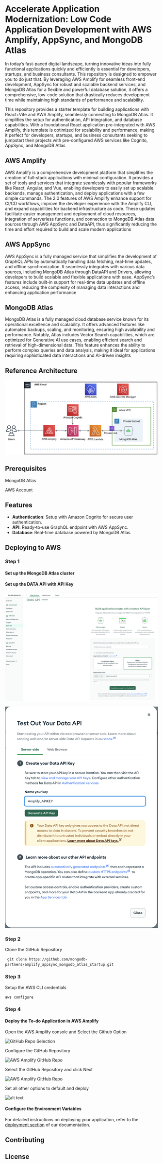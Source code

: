 
# Accelerate Application Modernization: Low Code Application Development with AWS Amplify, AppSync, and MongoDB Atlas

In today’s fast-paced digital landscape, turning innovative ideas into fully functional applications quickly and efficiently is essential for developers, startups, and business consultants. This repository is designed to empower you to do just that. By leveraging AWS Amplify for seamless front-end development, AppSync for robust and scalable backend services, and MongoDB Atlas for a flexible and powerful database solution, it offers a comprehensive, low-code solution that drastically reduces development time while maintaining high standards of performance and scalability.

This repository provides a starter template for building applications with React+Vite and AWS Amplify, seamlessly connecting to MongoDB Atlas. It simplifies the setup for authentication, API integration, and database capabilities. With a foundational React application pre-integrated with AWS Amplify, this template is optimized for scalability and performance, making it perfect for developers, startups, and business consultants seeking to jumpstart their projects with pre-configured AWS services like Cognito, AppSync, and MongoDB Atlas


## AWS Amplify
AWS Amplify is a comprehensive development platform that simplifies the creation of full-stack applications with minimal configuration. It provides a set of tools and services that integrate seamlessly with popular frameworks like React, Angular, and Vue, enabling developers to easily set up scalable backends, manage authentication, and deploy applications with a few simple commands. The 2.0 features of AWS Amplify enhance support for CI/CD workflows, improve the developer experience with the Amplify CLI, and expand capabilities for backend infrastructure as code. These updates facilitate easier management and deployment of cloud resources, integration of serverless functions, and connection to MongoDB Atlas data sources through AWS AppSync and DataAPI, thus significantly reducing the time and effort required to build and scale modern applications

## AWS AppSync
AWS AppSync is a fully managed service that simplifies the development of GraphQL APIs by automatically handling data fetching, real-time updates, and offline synchronization. It seamlessly integrates with various data sources, including MongoDB Atlas through DataAPI and Drivers, allowing developers to build scalable and flexible applications with ease. AppSync’s features include built-in support for real-time data updates and offline access, reducing the complexity of managing data interactions and enhancing application performance

## MongoDB Atlas

MongoDB Atlas is a fully managed cloud database service known for its operational excellence and scalability. It offers advanced features like automated backups, scaling, and monitoring, ensuring high availability and performance. Notably, Atlas includes Vector Search capabilities, which are optimized for Generative AI use cases, enabling efficient search and retrieval of high-dimensional data. This feature enhances the ability to perform complex queries and data analysis, making it ideal for applications requiring sophisticated data interactions and AI-driven insights

## Reference Architecture 

![Reference Architecture](Images/Reference_Architecture.png)


## Prerequisites

MongoDB Atlas

AWS Account


## Features

- **Authentication**: Setup with Amazon Cognito for secure user authentication.
- **API**: Ready-to-use GraphQL endpoint with AWS AppSync.
- **Database**: Real-time database powered by MongoDB Atlas.


## Deploying to AWS

### Step 1

#### Set up the MongoDB Atlas cluster


#### Set up the DATA API with API Key

![Set up Data API](/Images/setup_DataAPI.png)

![Generate API Key](/Images/generate_API_KEY.png)



### Step 2

Clone the GitHub Repository

``` git clone https://github.com/mongodb-partners/amplify_appsync_mongodb_atlas_startup.git```

### Step 3

Setup the AWS CLI credentials

``` aws configure ```

### Step 4

#### Deploy the To-do Application in AWS Amplify


Open the AWS Amplify console and Select the Github Option 


![GitHub Repo Selection](/Images/GitHub.png)


Configure the GitHub Repository

![AWS Amplify GitHub Repo](/Images/GitHub_Configuration.png)


Select the GitHub Repository and click Next

![AWS Amplify GitHub Repo](/Images/GitHub_Repo_Selection.png)



Set all other options to default and deploy

![alt text](/Images/amplify_console_overview.png)


#### Configure the Environment Variables






For detailed instructions on deploying your application, refer to the [deployment section](https://docs.amplify.aws/react/start/quickstart/#deploy-a-fullstack-app-to-aws) of our documentation.

## Contributing


## License

